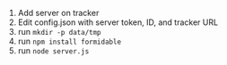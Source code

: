  1. Add server on tracker
 2. Edit config.json with server token, ID, and tracker URL
 3. run `mkdir -p data/tmp`
 4. run `npm install formidable`
 5. run `node server.js`
